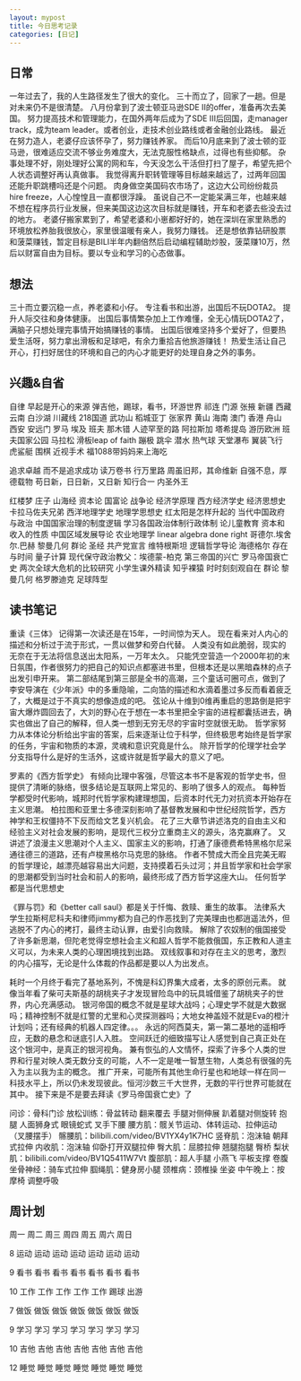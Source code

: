 ```yaml
---
layout: mypost
title: 今日思考记录
categories: [日记]
---
```


## 日常
一年过去了，我的人生路径发生了很大的变化。
三十而立了，回家了一趟。但是对未来仍不是很清楚。
八月份拿到了波士顿亚马逊SDE II的offer，准备再次去美国。
努力提高技术和管理能力，在国外两年后成为了SDE III后回国，走manager track，成为team leader。或者创业，走技术创业路线或者金融创业路线。
最近在努力造人，老婆仔应该怀孕了，努力赚钱养家。
而后10月底来到了波士顿的亚马逊，很难适应交流不够业务难度大，无法克服性格缺点，过得也有些抑郁。
杂事处理不好，刚处理好公寓的网和车，今天没怎么干活但打扫了屋子，希望先把个人状态调整好再认真做事。
我觉得离升职转管理等目标越来越远了，过两年回国还能升职跳槽吗还是个问题。
肉身做空美国码农市场了，这边大公司纷纷裁员hire freeze，人心惶惶且一直都很浮躁。
虽说自己不一定能呆满三年，也越来越不想在程序员行业发展，但来美国这边这次目标就是赚钱，开车和老婆去些没去过的地方。
老婆仔搬家累到了，希望老婆和小崽都好好的，她在深圳在家里熟悉的环境放松养胎我很放心，家里很温暖有亲人，我努力赚钱。
还是想依靠钻研股票和菠菜赚钱，暂定目标是BILI半年内翻倍然后启动编程辅助炒股，菠菜赚10万，然后以财富自由为目标。要以专业和学习的心态做事。

## 想法
三十而立要沉稳一点，养老婆和小仔。
专注看书和出游，出国后不玩DOTA2。
提升人际交往和身体健康。
出国后事情繁杂加上工作难懂，全无心情玩DOTA2了，满脑子只想处理完事情开始搞赚钱的事情。
出国后很难坚持多个爱好了，但要热爱生活呀，努力拿出滑板和足球吧，有余力重拾吉他旅游赚钱！
热爱生活让自己开心，打扫好居住的环境和自己的内心才能更好的处理自身之外的事务。

## 兴趣&自省
自律
早起是开心的来源
弹吉他，踢球，看书，环游世界
祁连 门源 张掖 新疆 西藏 云南 白沙湖 川藏线 218国道 武功山 稻城亚丁 张家界 黄山 海南 澳门 香港 舟山 西安 安远门 罗马 埃及 班夫
那木错 人迹罕至的路
阿拉斯加 塔希提岛 游历欧洲 班夫国家公园
马拉松 滑板leap of faith 蹦极 跳伞 潜水 热气球 天堂瀑布 翼装飞行 虎鲨艇 围棋
近视手术 福1088带妈妈来上海吃

追求卓越 而不是追求成功
读万卷书 行万里路
周虽旧邦，其命维新
自强不息，厚德载物
苟日新，日日新，又日新
知行合一
内圣外王

红楼梦
庄子
山海经
资本论
国富论
战争论
经济学原理
西方经济学史
经济思想史
卡拉马佐夫兄弟
西洋地理学史
地理学思想史
红太阳是怎样升起的
当代中国政府与政治
中国国家治理的制度逻辑
学习各国政治体制行政体制
论儿童教育
资本和收入的性质
中国区域发展导论
农业地理学
linear algebra done right
哥德尔.埃舍尔.巴赫
黎曼几何
群论
圣经
共产党宣言
维特根斯坦 逻辑哲学导论
海德格尔 存在与时间
量子计算
现代保守政治教父：埃德蒙-柏克
第三帝国的兴亡
罗马帝国衰亡史
两次全球大危机的比较研究
小学生课外精读
知乎裸猿
时时刻刻观自在
群论 黎曼几何 格罗滕迪克
足球阵型

## 读书笔记

重读《三体》
记得第一次读还是在15年，一时间惊为天人。
现在看来对人内心的描述和分析过于流于形式，一贯以做梦和旁白代替。
人类没有如此脆弱，现实的无奈在于无法将信息送出太阳系，一万年太久。
只能凭空营造一个2000年初的末日氛围，作者很努力的把自己的知识点都塞进书里，但根本还是以黑暗森林的点子出发引申开来。
第二部结尾到第三部是全书的高潮，三个童话可圈可点，做到了李安导演在《少年派》中的多重隐喻，二向箔的描述和水滴着墨过多反而看着疲乏了，大概是过于不真实的想像造成的吧。
弦论从十维到0维再重启的思路倒是把宇宙大爆炸圆回去了，大刘的野心在于想在一本书里把全宇宙的进程都囊括进去，确实也做出了自己的解释，但人类一想到无穷无尽的宇宙时空就很无助。
哲学家努力从本体论分析给出宇宙的答案，后来逐渐让位于科学，但终极思考始终是哲学家的任务，宇宙和物质的本源，灵魂和意识究竟是什么。
除开哲学的伦理学社会学分支指导什么是好的生活外，这或许就是哲学最大的意义了吧。

罗素的《西方哲学史》
有倾向比理中客强，尽管这本书不是客观的哲学史书，但提供了清晰的脉络，很多结论是互联网上常见的、影响了很多人的观点。
每种哲学都受时代影响，城邦时代哲学家构建理想国，后资本时代无力对抗资本开始存在主义思潮。
柏拉图和亚里士多德深刻影响了基督教发展和中世纪经院哲学，西方神学和王权僵持不下反而给文艺复兴机会。
花了三大章节讲述洛克的自由主义和经验主义对社会发展的影响，是现代三权分立重商主义的源头，洛克赢麻了。
又讲述了浪漫主义思潮对个人主义、国家主义的影响，打通了康德费希特黑格尔尼采通往德三的道路，还有卢梭黑格尔马克思的脉络。
作者不赞成大而全且完美无暇的哲学理论，越漂亮越容易出大问题，支持摸着石头过河；并且哲学家和社会学家的思潮都受到当时社会和前人的影响，最终形成了西方哲学这座大山。
任何哲学都是当代思想史

《罪与罚》和《better call saul》都是关于忏悔、救赎、重生的故事。
法律系大学生拉斯柯尼科夫和律师jimmy都为自己的作恶找到了完美理由也都逍遥法外，但逃脱不了内心的拷打，最终主动认罪，由爱引向救赎。
解除了农奴制的俄国接受了许多新思潮，但陀老觉得空想社会主义和超人哲学不能救俄国，东正教和人道主义可以，为未来人类的心理困境找到出路。
双线叙事和对存在主义的思考，激烈的内心描写，无论是什么体裁的作品都是要以人为出发点。

耗时一个月终于看完了基地系列，不愧是科幻界集大成者，太多的原创元素。
就像当年看了柴可夫斯基的胡桃夹子才发现冒险岛中的玩具城借鉴了胡桃夹子的世界，内心充满感动。
银河帝国的概念不就是星球大战吗；心理史学不就是大数据吗；精神控制不就是红警的尤里和心灵探测器吗；大地女神盖娅不就是Eva的橙汁计划吗；还有经典的机器人四定律。。。
永远的阿西莫夫，第一第二基地的遥相呼应，无数的悬念和谜底引人入胜。
空间跃迁的细致描写让人感觉到自己真正处在这个银河中，是真正的银河视角。
兼有恢弘的人文情怀，探索了许多个人类的世界和行星对映人类无数分支的可能，人不一定是唯一智慧生物，人类总有很强的先入为主以我为主的概念。
推广开来，可能所有其他生命行星也和地球一样在同一科技水平上，所以仍未发现彼此。恒河沙数三千大世界，无数的平行世界可能就在其中。
接下来是不是要去拜读《罗马帝国衰亡史》了

问诊：骨科门诊
放松训练：骨盆转动 翻来覆去 手腿对侧伸展 趴着腿对侧旋转 抱腿 人面狮身式 眼镜蛇式 叉手下腰
腰方肌：髋关节运动、体转运动、拉伸运动（叉腰摆手）
髂腰肌：bilibili.com/video/BV1YX4y1K7HC
竖脊肌：泡沫轴 朝拜式拉伸
内收肌：泡沫轴 仰卧打开双腿拉伸
臀大肌：屈膝拉伸 翘腿抱腿 臀桥
梨状肌：bilibili.com/video/BV1Q5411W7Vt
腹部肌：超人手腿 小燕飞 平板支撑 卷腹
坐骨神经：骑车式拉伸
腘绳肌：健身房小腿
颈椎病：颈椎操 坐姿
中午晚上：按摩椅 调整呼吸

## 周计划
   周一 周二 周三 周四 周五 周六 周日

8  运动 运动 运动 运动 运动 运动 运动

9  看书 看书 看书 看书 看书 看书 看书

10 工作 工作 工作 工作 工作 踢球 出游

7  做饭 做饭 做饭 做饭 做饭 做饭 做饭

9  学习 学习 学习 学习 学习 学习 学习

10 吉他 吉他 吉他 吉他 吉他 吉他 吉他

12 睡觉 睡觉 睡觉 睡觉 睡觉 睡觉 睡觉
